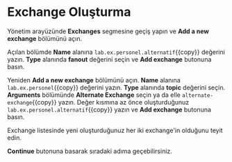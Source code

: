 # Exchange Oluşturma

Yönetim arayüzünde **Exchanges** segmesine geçiş yapın ve **Add a new exchange** bölümünü açın.

Açılan bölümde **Name** alanına `lab.ex.personel.alternatif`{{copy}} değerini yazın. **Type** alanında **fanout** değerini seçin ve **Add exchange** butonuna basın.

Yeniden  **Add a new exchange** bölümünü açın. **Name** alanına `lab.ex.personel`{{copy}} değerini yazın. **Type** alanında **topic** değerini seçin. **Arguments** bölümünde **Alternate Exchange** seçin ya da elle `alternate-exchange`{{copy}} yazın. Değer kısmına az önce oluşturduğunuz `lab.ex.personel.alternatif`{{copy}} yazın ve **Add exchange** butonuna basın.

Exchange listesinde yeni oluşturduğunuz her iki exchange'in olduğunu teyit edin.

**Continue** butonuna basarak sıradaki adıma geçebilirsiniz.